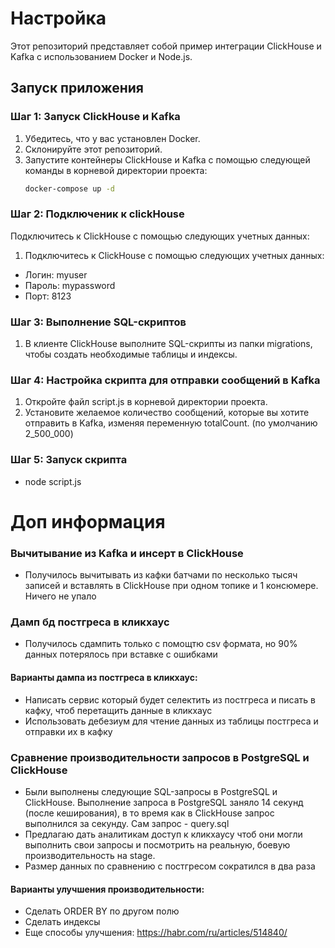 # Настройка

Этот репозиторий представляет собой пример интеграции ClickHouse и Kafka с использованием Docker и Node.js.

## Запуск приложения

### Шаг 1: Запуск ClickHouse и Kafka

1. Убедитесь, что у вас установлен Docker.
2. Склонируйте этот репозиторий.
3. Запустите контейнеры ClickHouse и Kafka с помощью следующей команды в корневой директории проекта:
   ```bash
   docker-compose up -d

### Шаг 2: Подключеник к clickHouse
Подключитесь к ClickHouse с помощью следующих учетных данных:

1. Подключитесь к ClickHouse с помощью следующих учетных данных:
- Логин: myuser
- Пароль: mypassword
- Порт: 8123

### Шаг 3: Выполнение SQL-скриптов
1. В клиенте ClickHouse выполните SQL-скрипты из папки migrations, чтобы создать необходимые таблицы и индексы.

### Шаг 4: Настройка скрипта для отправки сообщений в Kafka

1. Откройте файл script.js в корневой директории проекта.
2. Установите желаемое количество сообщений, которые вы хотите отправить в Kafka, изменяя переменную totalCount. (по умолчанию 2_500_000)

### Шаг 5: Запуск скрипта

- node script.js


# Доп информация

### Вычитывание из Kafka и инсерт в ClickHouse
-  Получилось вычитывать из кафки батчами по несколько тысяч записей и вставлять в ClickHouse при одном топике и 1 консюмере. Ничего не упало

### Дамп бд постгреса в кликхаус
- Получилось сдампить только с помощтю csv формата, но 90% данных потерялось при вставке с ошибками

#### Варианты дампа из постгреса в кликхаус:
- Написать сервис который будет селектить из постгреса и писать в кафку, чтоб перетащить данные в кликхаус
- Использовать дебезиум для чтение данных из таблицы постгреса и отправки их в кафку


### Сравнение производительности запросов в PostgreSQL и ClickHouse
- Были выполнены следующие SQL-запросы в PostgreSQL и ClickHouse. Выполнение запроса в PostgreSQL заняло 14 секунд (после кеширования), в то время как в ClickHouse запрос выполнился за секунду. Сам запрос - query.sql
- Предлагаю дать аналитикам доступ к кликхаусу чтоб они могли выполнить свои запросы и посмотрить на реальную, боевую производительность на stage.
- Размер данных по сравнению с постгресом сократился в два раза

#### Варианты улучшения производительности:
- Сделать ORDER BY по другом полю
- Сделать индексы
- Еще способы улучшения: https://habr.com/ru/articles/514840/